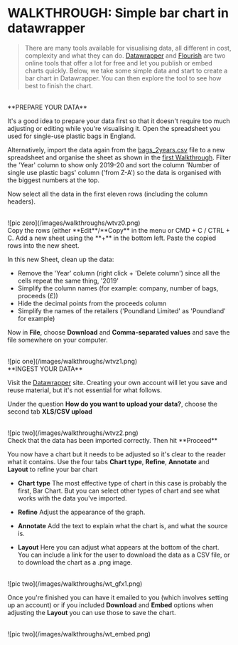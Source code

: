 # WALKTHROUGH: Simple bar chart in datawrapper

> There are many tools available for visualising data, all different in cost, complexity and what they can do. [Datawrapper](https://www.datawrapper.de/) and [Flourish](https://flourish.studio/) are two online tools that offer a lot for free and let you publish or embed charts quickly. Below, we take some simple data and start to create a bar chart in Datawrapper. You can then explore the tool to see how best to finish the chart.

<br />
**PREPARE YOUR DATA**

It's a good idea to prepare your data first so that it doesn't require too much adjusting or editing while you're visualising it. Open the spreadsheet you used for single-use plastic bags in England.

Alternatively, import the data again from the [bags_2years.csv](https://drive.google.com/file/d/15vDqg-u6W4tHouC42uvhMOdy21oTl3ov/view?usp=sharing) file to a new spreadsheet and organise the sheet as shown in the [first Walkthrough](https://aodhanlutetiae.github.io/dj/sheets). Filter the 'Year' column to show only 2019-20 and sort the column 'Number of single use plastic bags' column ('from Z-A') so the data is organised with the biggest numbers at the top.

Now select all the data in the first eleven rows (including the column headers).

<br />
![pic zero](/images/walkthroughs/wtvz0.png)

<br />
Copy the rows (either **Edit**/**Copy** in the menu or CMD + C / CTRL + C. Add a new sheet using the **+** in the bottom left. Paste the copied rows into the new sheet.

In this new Sheet, clean up the data:
- Remove the 'Year' column (right click + 'Delete column') since all the cells repeat the same thing, '2019'
- Simplify the column names (for example: company, number of bags, proceeds (£))
- Hide the decimal points from the proceeds column
- Simplify the names of the retailers ('Poundland Limited' as 'Poundland' for example)

Now in **File**, choose **Download** and **Comma-separated values** and save the file somewhere on your computer.

<br />
![pic one](/images/walkthroughs/wtvz1.png)

<br />
**INGEST YOUR DATA**

Visit the [Datawrapper](https://app.datawrapper.de/chart/spj9p/upload) site. Creating your own account will let you save and reuse material, but it's not essential for what follows.

Under the question **How do you want to upload your data?**, choose the second tab **XLS/CSV upload**

<br />
![pic two](/images/walkthroughs/wtvz2.png)

<br />
Check that the data has been imported correctly. Then hit **Proceed**

You now have a chart but it needs to be adjusted so it's clear to the reader what it contains. Use the four tabs **Chart type**, **Refine**, **Annotate** and **Layout** to refine your bar chart

- **Chart type**
The most effective type of chart in this case is probably the first, Bar Chart. But you can select other types of chart and see what works with the data you've imported.

- **Refine**
Adjust the appearance of the graph.

- **Annotate**
Add the text to explain what the chart is, and what the source is.

- **Layout**
Here you can adjust what appears at the bottom of the chart. You can include a link for the user to download the data as a CSV file, or to download the chart as a .png image.

<br />
![pic two](/images/walkthroughs/wt_gfx1.png)

Once you're finished you can have it emailed to you (which involves setting up an account) or if you included **Download** and **Embed** options when adjusting the **Layout** you can use those to save the chart.

<br />
![pic two](/images/walkthroughs/wt_embed.png)

